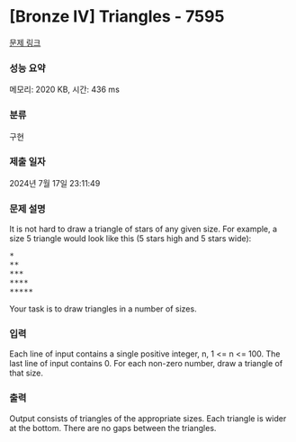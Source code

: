 # [Bronze IV] Triangles - 7595 

[문제 링크](https://www.acmicpc.net/problem/7595) 

### 성능 요약

메모리: 2020 KB, 시간: 436 ms

### 분류

구현

### 제출 일자

2024년 7월 17일 23:11:49

### 문제 설명

<p>It is not hard to draw a triangle of stars of any given size. For example, a size 5 triangle would look like this (5 stars high and 5 stars wide):</p>

<pre>*
**
***
****
*****</pre>

<p>Your task is to draw triangles in a number of sizes. </p>

### 입력 

 <p>Each line of input contains a single positive integer, n, 1 <= n <= 100. The last line of input contains 0. For each non-zero number, draw a triangle of that size. </p>

### 출력 

 <p>Output consists of triangles of the appropriate sizes. Each triangle is wider at the bottom. There are no gaps between the triangles. </p>

